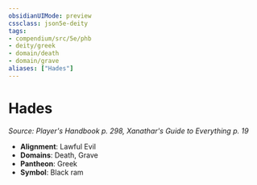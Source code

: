 ```yaml
---
obsidianUIMode: preview
cssclass: json5e-deity
tags:
- compendium/src/5e/phb
- deity/greek
- domain/death
- domain/grave
aliases: ["Hades"]
---
```

# Hades
*Source: Player's Handbook p. 298, Xanathar's Guide to Everything p. 19* 

- **Alignment**: Lawful Evil
- **Domains**: Death, Grave
- **Pantheon**: Greek
- **Symbol**: Black ram